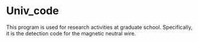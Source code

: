 # Univ_code
This program is used for research activities at graduate school.
Specifically, it is the detection code for the magnetic neutral wire.
